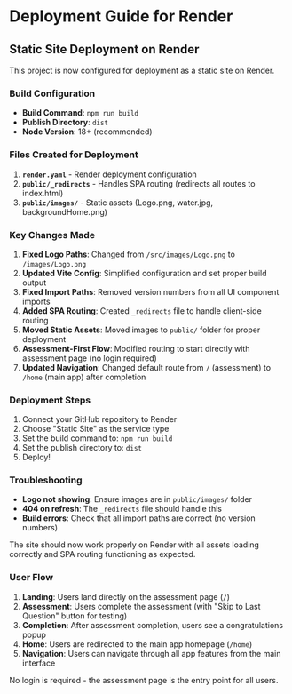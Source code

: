 # Deployment Guide for Render

## Static Site Deployment on Render

This project is now configured for deployment as a static site on Render.

### Build Configuration

- **Build Command**: `npm run build`
- **Publish Directory**: `dist`
- **Node Version**: 18+ (recommended)

### Files Created for Deployment

1. **`render.yaml`** - Render deployment configuration
2. **`public/_redirects`** - Handles SPA routing (redirects all routes to index.html)
3. **`public/images/`** - Static assets (Logo.png, water.jpg, backgroundHome.png)

### Key Changes Made

1. **Fixed Logo Paths**: Changed from `/src/images/Logo.png` to `/images/Logo.png`
2. **Updated Vite Config**: Simplified configuration and set proper build output
3. **Fixed Import Paths**: Removed version numbers from all UI component imports
4. **Added SPA Routing**: Created `_redirects` file to handle client-side routing
5. **Moved Static Assets**: Moved images to `public/` folder for proper deployment
6. **Assessment-First Flow**: Modified routing to start directly with assessment page (no login required)
7. **Updated Navigation**: Changed default route from `/` (assessment) to `/home` (main app) after completion

### Deployment Steps

1. Connect your GitHub repository to Render
2. Choose "Static Site" as the service type
3. Set the build command to: `npm run build`
4. Set the publish directory to: `dist`
5. Deploy!

### Troubleshooting

- **Logo not showing**: Ensure images are in `public/images/` folder
- **404 on refresh**: The `_redirects` file should handle this
- **Build errors**: Check that all import paths are correct (no version numbers)

The site should now work properly on Render with all assets loading correctly and SPA routing functioning as expected.

### User Flow

1. **Landing**: Users land directly on the assessment page (`/`)
2. **Assessment**: Users complete the assessment (with "Skip to Last Question" button for testing)
3. **Completion**: After assessment completion, users see a congratulations popup
4. **Home**: Users are redirected to the main app homepage (`/home`)
5. **Navigation**: Users can navigate through all app features from the main interface

No login is required - the assessment page is the entry point for all users.
